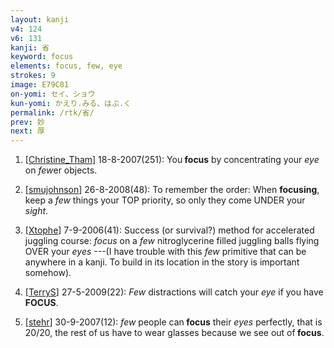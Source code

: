 ```yaml
---
layout: kanji
v4: 124
v6: 131
kanji: 省
keyword: focus
elements: focus, few, eye
strokes: 9
image: E79C81
on-yomi: セイ、ショウ
kun-yomi: かえり.みる、はぶ.く
permalink: /rtk/省/
prev: 妙
next: 厚
---
```


1) [<a href="http://kanji.koohii.com/profile/Christine_Tham">Christine_Tham</a>] 18-8-2007(251): You<strong> focus</strong> by concentrating your <em>eye</em> on <em>few</em>er objects.

2) [<a href="http://kanji.koohii.com/profile/smujohnson">smujohnson</a>] 26-8-2008(48): To remember the order: When <strong>focusing</strong>, keep a <em>few</em> things your TOP priority, so only they come UNDER your <em>sight</em>.

3) [<a href="http://kanji.koohii.com/profile/Xtophe">Xtophe</a>] 7-9-2006(41): Success (or survival?) method for accelerated juggling course: <em>focus</em> on a <em>few</em> nitroglycerine filled juggling balls flying OVER your <em>eyes</em> ---(I have trouble with this <em>few</em> primitive that can be anywhere in a kanji. To build in its location in the story is important somehow).

4) [<a href="http://kanji.koohii.com/profile/TerryS">TerryS</a>] 27-5-2009(22): <em>Few</em> distractions will catch your <em>eye</em> if you have<strong> FOCUS</strong>.

5) [<a href="http://kanji.koohii.com/profile/stehr">stehr</a>] 30-9-2007(12): <em>few</em> people can<strong> focus</strong> their <em>eyes</em> perfectly, that is 20/20, the rest of us have to wear glasses because we see out of<strong> focus</strong>.

